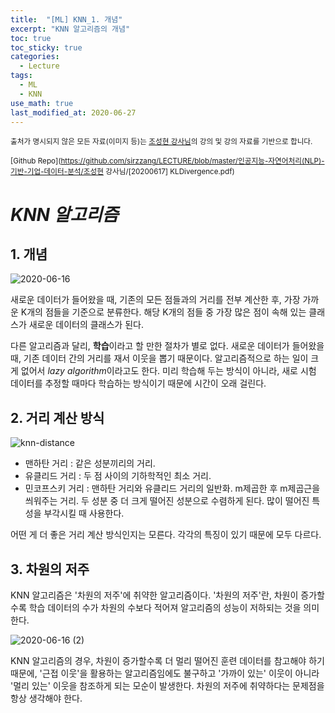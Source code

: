 ```yaml
---
title:  "[ML] KNN_1. 개념"
excerpt: "KNN 알고리즘의 개념"
toc: true
toc_sticky: true
categories:
  - Lecture
tags:
  - ML
  - KNN
use_math: true
last_modified_at: 2020-06-27
---
```




<sup>출처가 명시되지 않은 모든 자료(이미지 등)는 [조성현 강사님](https://blog.naver.com/chunjein)의 강의 및 강의 자료를 기반으로 합니다.</sup>

<sup>[Github Repo](https://github.com/sirzzang/LECTURE/blob/master/인공지능-자연어처리(NLP)-기반-기업-데이터-분석/조성현 강사님/[20200617] KLDivergence.pdf)</sup>



# _KNN 알고리즘_



## 1. 개념





![2020-06-16]({{site.url}}/assets/images/2020-06-16.png)



  새로운 데이터가 들어왔을 때, 기존의 모든 점들과의 거리를 전부 계산한 후, 가장 가까운 K개의 점들을 기준으로 분류한다. 해당 K개의 점들 중 가장 많은 점이 속해 있는 클래스가 새로운 데이터의 클래스가 된다.



 다른 알고리즘과 달리, **학습**이라고 할 만한 절차가 별로 없다. 새로운 데이터가 들어왔을 때, 기존 데이터 간의 거리를 재서 이웃을 뽑기 때문이다.  알고리즘적으로 하는 일이 크게 없어서 *lazy algorithm*이라고도 한다. 미리 학습해 두는 방식이 아니라, 새로 시험 데이터를 추정할 때마다 학습하는 방식이기 때문에 시간이 오래 걸린다. 



## 2. 거리 계산 방식



![knn-distance]({{site.url}}/assets/images/knn-distance-1592714954771.png)



* 맨하탄 거리 : 같은 성분끼리의 거리. 
* 유클리드 거리 : 두 점 사이의 기하학적인 최소 거리.
* 민코프스키 거리 : 맨하탄 거리와 유클리드 거리의 일반화. m제곱한 후 m제곱근을 씌워주는 거리. 두 성분 중 더 크게 떨어진 성분으로 수렴하게 된다. 많이 떨어진 특성을 부각시킬 때 사용한다.



 어떤 게 더 좋은 거리 계산 방식인지는 모른다. 각각의 특징이 있기 때문에 모두 다르다.





## 3. 차원의 저주



  KNN 알고리즘은 '차원의 저주'에 취약한 알고리즘이다. '차원의 저주'란, 차원이 증가할수록 학습 데이터의 수가 차원의 수보다 적어져 알고리즘의 성능이 저하되는 것을 의미한다.



![2020-06-16 (2)]({{site.url}}/assets/images/dimension-curse.png)



  KNN 알고리즘의 경우, 차원이 증가할수록 더 멀리 떨어진 훈련 데이터를 참고해야 하기 때문에, '근접 이웃'을 활용하는 알고리즘임에도 불구하고 '가까이 있는' 이웃이 아니라 '멀리 있는' 이웃을 참조하게 되는 모순이 발생한다. 차원의 저주에 취약하다는 문제점을 항상 생각해야 한다.





